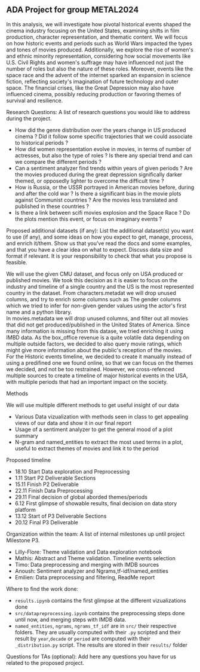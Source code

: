 ## ADA Project for group METAL2024

In this analysis, we will investigate how pivotal historical events shaped the cinema industry focusing on the United States, examining shifts in film production, character representation, and thematic content. We will focus on how historic events and periods such as World Wars impacted the types and tones of movies produced. Additionally, we explore the rise of women's and ethnic minority representation, considering how social movements like U.S. Civil Rights and women's suffrage may have influenced not just the number of roles but also the nature of these roles. 
Moreover, events like the space race and the advent of the internet sparked an expansion in science fiction, reflecting society's imagination of future technology and outer space. The financial crises, like the Great Depression may also have influenced cinema, possibly reducing production or favoring themes of survival and resilience.


Research Questions: A list of research questions you would like to address during the project.  
- How did the genre distribution over the years change in US produced cinema ? Did it follow some specific trajectories that we could associate to historical periods ? 
- How did women representation evolve in movies, in terms of number of actresses, but also the type of roles ? Is there any special trend and can we compare the different periods ?
- Can a sentiment analyzer find trends within years of given periods ? Are the movies produced during the great depression significally darker themed, or opposedly lighter to overcome the difficult time ? 
- How is Russia, or the USSR portrayed in American movies before, during and after the cold war ? Is there a significant bias in the movie plots against Communist countries ? Are the movies less translated and published in these countries ?
- Is there a link between scifi movies explosion and the Space Race ? Do the plots mention this event, or focus on imaginary events ? 

Proposed additional datasets (if any): List the additional dataset(s) you want to use (if any), and some ideas on how you expect to get, manage, process, and enrich it/them. Show us that you’ve read the docs and some examples, and that you have a clear idea on what to expect. Discuss data size and format if relevant. It is your responsibility to check that what you propose is feasible.  

We will use the given CMU dataset, and focus only on USA produced or published movies. We took this decision as it is easier to focus on the industry and timeline of a single country and the US is the most represented country in the dataset. From characters.metadat we will drop unused columns, and try to enrich some columns such as The gender columns which we tried to infer for non-given gender values using the actor's first name and a python library.   
In movies.metadata we will drop unused columns, and filter out all movies that did not get produced/published in the United States of America. Since many information is missing from this datase, we tried enriching it using IMBD data. As the box_office revenue is a quite volatile data depending on multiple outside factors, we decided to also query movie ratings, which might give more information about the public's reception of the movies.  
For the Historic events timeline, we decided to create it manually instead of using a predifined one we found online, so that we can focus on the themes we decided, and not be too restrained. However, we cross-refenced multiple sources to create a timeline of major historical events in the USA, with multiple periods that had an important impact on the society. 

Methods  

We will use multiple different methods to get useful insight of our data 
- Various Data vizualization with methods seen in class to get appealing views of our data and show it in our final report
- Usage of a sentiment analyzer to get the general mood of a plot summary
- N-gram and named_entities to extract the most used terms in a plot, useful to extract themes of movies and link it to the period


Proposed timeline  

- 18.10 Start Data exploration and Preprocessing 
- 1.11 Start P2 Deliverable Sections
- 15.11 Finish P2 Deliverable 
- 22.11 Finish Data Preprocessing
- 29.11 Final decision of global aborded themes/periods
- 6.12 First glimpse of showable results, final decision on data story platform
- 13.12 Start of P3 Deliverable Sections
- 20.12 Final P3 Deliverable

Organization within the team: A list of internal milestones up until project Milestone P3.  

- Lilly-Flore: Theme validation and Data exploration notebook  
- Mathis: Abstract and Theme validation. Timeline events selection
- Timo: Data preprocessing and merging with IMDB sources
- Anoush: Sentiment analyzer and Ngrams,tf-idf/named_entities
- Emilien: Data preprocessing and filtering, ReadMe report

Where to find the work done: 
- `results.ipynb` contains the first glimpse at the different vizualizations done 
- `src/datapreprocessing.ipynb` contains the preprocessing steps done until now, and merging steps with IMDB data. 
- `named_entities`, `ngrams`, `ngrams_tf_idf` are in `src/` their respective folders. They are usually computed with their `.py` scripted and their result by `year`,`decade` or `period` are computed with their `_distribution.py` script. The results are stored in their `results/` folder

Questions for TAs (optional): Add here any questions you have for us related to the proposed project.  



